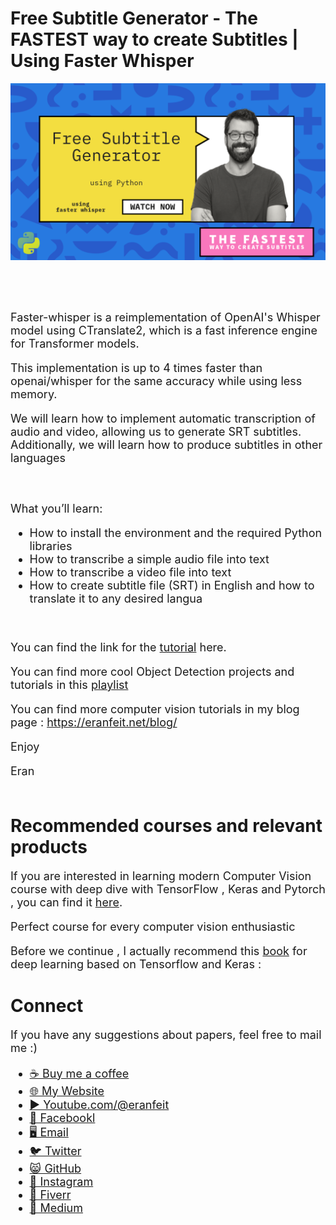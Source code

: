 # Free Subtitle Generator - The FASTEST way to create Subtitles | Using Faster Whisper
<p align="center">
  <img width="800" src="Faster-Whisper.png" "image">
</p>

##
<br/><br/> 

<font size= "4" >
Faster-whisper is a reimplementation of OpenAI's Whisper model using CTranslate2, which is a fast inference engine for Transformer models.

This implementation is up to 4 times faster than openai/whisper for the same accuracy while using less memory. 

We will learn how to implement automatic transcription of audio and video, allowing us to generate SRT subtitles. Additionally, we will learn how to produce subtitles in other languages

<br/><br/> 
What you’ll learn:

* How to install the environment and the required Python libraries
* How to transcribe a simple audio file into text
* How to transcribe a video file into text
* How to create subtitle file (SRT) in English and how to translate it to any desired langua

<br/>

You can find the link for the [tutorial](https://youtu.be/L75gpmkxY1I) here. 

You can find more cool Object Detection projects and tutorials in this  [playlist](https://www.youtube.com/playlist?list=PLdkryDe59y4ZW-E59KQYegP5dr1WYnbpn)

You can find more computer vision tutorials in my blog page : https://eranfeit.net/blog/

Enjoy

Eran
<br/><br/> 

</font>

# Recommended courses and relevant products 
<font size= "4" >

If you are interested in learning modern Computer Vision course with deep dive with TensorFlow , Keras and Pytorch , you can find it [here](http://bit.ly/3HeDy1V).

Perfect course for every computer vision enthusiastic

Before we continue , I actually recommend this [book](https://amzn.to/3STWZ2N) for deep learning based on Tensorflow and Keras : 


</font>

# Connect

<font size= "4" >
If you have any suggestions about papers, feel free to mail me :)

- [☕ Buy me a coffee](https://ko-fi.com/eranfeit)
- [🌐 My Website](https://eranfeit.net)
- [▶️ Youtube.com/@eranfeit](https://www.youtube.com/channel/UCTiWJJhaH6BviSWKLJUM9sg)
- [🐙 Facebookl](https://www.facebook.com/groups/3080601358933585)
- [🖥️ Email](mailto:feitgemel@gmail.com)
- [🐦 Twitter](https://twitter.com/eran_feit )
- [😸 GitHub](https://github.com/feitgemel)
- [📸 Instagram](https://www.instagram.com/eran_feit/)
- [🤝 Fiverr ](https://www.fiverr.com/s/mB3Pbb)
- [📝 Medium ](https://medium.com/@feitgemel)


</font>


